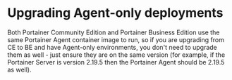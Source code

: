 # Upgrading Agent-only deployments

Both Portainer Community Edition and Portainer Business Edition use the same Portainer Agent container image to run, so if you are upgrading from CE to BE and have Agent-only environments, you don't need to upgrade them as well - just ensure they are on the same version (for example, if the Portainer Server is version 2.19.5 then the Portainer Agent should be 2.19.5 as well).
